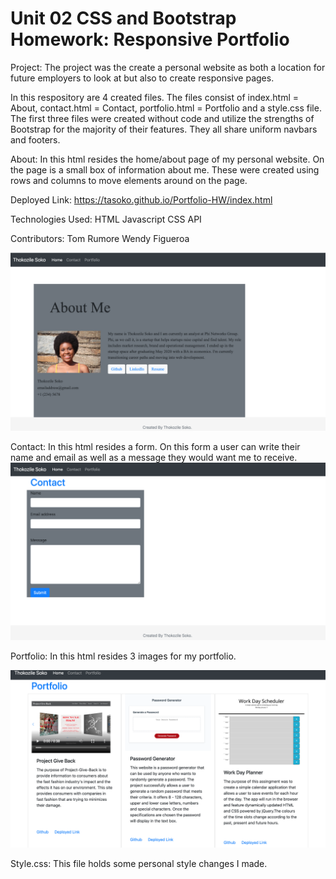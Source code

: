 # Unit 02 CSS and Bootstrap Homework: Responsive Portfolio

Project: The project was the create a personal website as both a location for future employers to look at but also to create responsive pages.

In this respository are 4 created files. The files consist of index.html = About, contact.html = Contact, portfolio.html = Portfolio and a style.css file. The first three files were created without code and utilize the strengths of Bootstrap for the majority of their features. They all share uniform navbars and footers.

About:
In this html resides the home/about page of my personal website. On the page is a small box of information about me. These were created using rows and columns to move elements around on the page. 

Deployed Link: https://tasoko.github.io/Portfolio-HW/index.html

Technologies Used: 
HTML
Javascript
CSS
API

Contributors: 
Tom Rumore
Wendy Figueroa 

![About Page](docs/about-me.png)

Contact:
In this html resides a form. On this form a user can write their name and email as well as a message they would want me to receive. 
![Contact Page](docs/contact.png)

Portfolio:
In this html resides 3 images for my portfolio. 

![Portfolio Page](docs/Portfolio.png)

Style.css:
This file holds some personal style changes I made.
